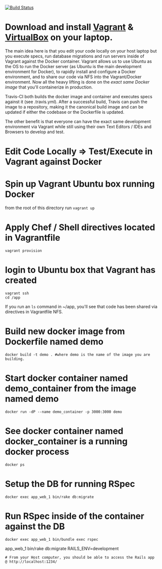 [![Build Status](https://travis-ci.org/xacaxulu/RailsDockerVagrantDevKit.svg)](https://travis-ci.org/xacaxulu/RailsDockerVagrantDevKit)

# Download and install [Vagrant](http://vagrantup.com/ "Vagrant") & [VirtualBox](https://www.virtualbox.org/ "VirtualBox") on your laptop.

The main idea here is that you edit your code locally on your host laptop but you execute specs, run database migrations and run servers inside of Vagrant against the Docker container. Vagrant allows us to use Ubuntu as the OS to run the Docker server (as Ubuntu is the main development environment for Docker), to rapidly install and configure a Docker environment, and to share our code via NFS into the Vagrant/Docker environment. Now all the heavy lifting is done on the *exact same Docker image* that you'll containerize in production.

Travis-CI both builds the docker image and container and executes specs against it (see .travis.yml).
After a successful build, Travis can push the image to a repository, making it the canonical build image and can be updated if either the codebase or the Dockerfile is updated.

The other benefit is that everyone can have the exact same development environment via Vagrant while still using their own Text Editors / IDEs and Browsers to develop and test.

# Edit Code Locally => Test/Execute in Vagrant against Docker

###

# Spin up Vagrant Ubuntu box running Docker

from the root of this directory run `vagrant up`

# Apply Chef / Shell directives located in Vagrantfile
``` shell
vagrant provision
```
# login to Ubuntu box that Vagrant has created
``` shell
vagrant ssh
cd /app
```
If you run an `ls` command in ~/app, you'll see that code has been shared via directives in Vagrantfile NFS.


# Build new docker image from Dockerfile named demo
``` shell
docker build -t demo . #where demo is the name of the image you are building.
```

# Start docker container named demo_container from the image named demo
``` shell
docker run -dP --name demo_container -p 3000:3000 demo
```

# See docker container named docker_container is a running docker process
``` shell
docker ps
```

# Setup the DB for running RSpec
``` shell
docker exec app_web_1 bin/rake db:migrate
```

# Run RSpec inside of the container against the DB
``` shell
docker exec app_web_1 bin/bundle exec rspec
```
app_web_1 bin/rake db:migrate RAILS_ENV=development
```
# From your Host computer, you should be able to access the Rails app @ http://localhost:1234/
